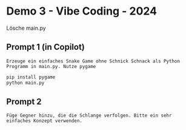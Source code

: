 # Demo 3 - Vibe Coding - 2024

Lösche main.py

## Prompt 1 (in Copilot)

```text
Erzeuge ein einfaches Snake Game ohne Schnick Schnack als Python Programm in main.py. Nutze pygame
```

```bash
pip install pygame
python main.py
```

## Prompt 2

```text
Füge Gegner hinzu, die die Schlange verfolgen. Bitte ein sehr einfaches Konzept verwenden.
```
